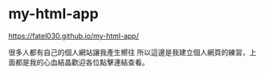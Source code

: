 # my-html-app
https://fatel030.github.io/my-html-app/

很多人都有自己的個人網站讓我產生嚮往
所以這邊是我建立個人網頁的練習，上面都是我的心血結晶歡迎各位點擊連結查看。
